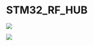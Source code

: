 # STM32_RF_HUB

[![](https://img.shields.io/badge/dynamic/json?url=https://raw.githubusercontent.com/Marks100/STM32_RF_HUB/badges/badges.json&label=version_num&query=version&color=blue&prefix=v)](https://travis-ci.com/username/projectname)

[![](https://img.shields.io/badge/dynamic/json?url=https://raw.githubusercontent.com/Marks100/STM32_RF_HUB/badges/badges.json&label=commits&query=commits&color=blue)](https://travis-ci.com/username/projectname)
